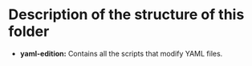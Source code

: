 # Description of the structure of this folder

* **yaml-edition:** Contains all the scripts that modify YAML files.
